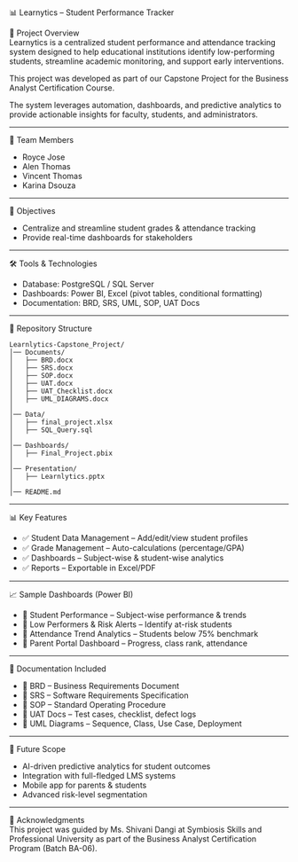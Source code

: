 📊 Learnytics – Student Performance Tracker  

📌 Project Overview  
Learnytics is a centralized student performance and attendance tracking system designed to help educational institutions identify low-performing students, streamline academic monitoring, and support early interventions.  

This project was developed as part of our Capstone Project for the Business Analyst Certification Course.  

The system leverages automation, dashboards, and predictive analytics to provide actionable insights for faculty, students, and administrators.  

---

 👥 Team Members  
- Royce Jose  
- Alen Thomas  
- Vincent Thomas  
- Karina Dsouza  

---

 🎯 Objectives  
- Centralize and streamline student grades & attendance tracking  
- Provide real-time dashboards for stakeholders    

---

 🛠️ Tools & Technologies  
- Database: PostgreSQL / SQL Server  
- Dashboards: Power BI, Excel (pivot tables, conditional formatting)  
- Documentation: BRD, SRS, UML, SOP, UAT Docs  

---

 📂 Repository Structure  
```
Learnlytics-Capstone_Project/
│── Documents/
│   ├── BRD.docx
│   ├── SRS.docx
│   ├── SOP.docx
│   ├── UAT.docx
│   ├── UAT_Checklist.docx
│   ├── UML_DIAGRAMS.docx
│
│── Data/
│   ├── final_project.xlsx
│   ├── SQL_Query.sql
│
│── Dashboards/
│   ├── Final_Project.pbix
│
│── Presentation/
│   ├── Learnlytics.pptx
│
│── README.md
```

---

 📊 Key Features  
- ✅ Student Data Management – Add/edit/view student profiles  
- ✅ Grade Management – Auto-calculations (percentage/GPA)  
- ✅ Dashboards – Subject-wise & student-wise analytics  
- ✅ Reports – Exportable in Excel/PDF  

---

 📈 Sample Dashboards (Power BI)  
- 📌 Student Performance – Subject-wise performance & trends  
- 📌 Low Performers & Risk Alerts – Identify at-risk students  
- 📌 Attendance Trend Analytics – Students below 75% benchmark  
- 📌 Parent Portal Dashboard – Progress, class rank, attendance  

---

 📜 Documentation Included  
- 📄 BRD – Business Requirements Document  
- 📄 SRS – Software Requirements Specification  
- 📄 SOP – Standard Operating Procedure  
- 📄 UAT Docs – Test cases, checklist, defect logs  
- 📄 UML Diagrams – Sequence, Class, Use Case, Deployment  

---

 🚀 Future Scope  
- AI-driven predictive analytics for student outcomes  
- Integration with full-fledged LMS systems  
- Mobile app for parents & students  
- Advanced risk-level segmentation  

---

 📢 Acknowledgments  
This project was guided by Ms. Shivani Dangi at Symbiosis Skills and Professional University as part of the Business Analyst Certification Program (Batch BA-06).  
